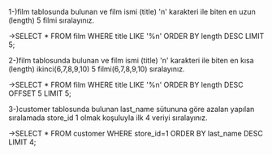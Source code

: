 1-)film tablosunda bulunan ve film ismi (title) 'n' karakteri ile biten en uzun (length) 5 filmi sıralayınız.

->SELECT * FROM film WHERE title LIKE '%n' ORDER BY length DESC LIMIT 5;

2-)film tablosunda bulunan ve film ismi (title) 'n' karakteri ile biten en kısa (length) ikinci(6,7,8,9,10) 5 filmi(6,7,8,9,10) sıralayınız.

->SELECT * FROM film WHERE title LIKE '%n' ORDER BY length DESC OFFSET 5 LIMIT 5;

3-)customer tablosunda bulunan last_name sütununa göre azalan yapılan sıralamada store_id 1 olmak koşuluyla ilk 4 veriyi sıralayınız.

->SELECT * FROM customer WHERE store_id=1 ORDER BY last_name DESC  LIMIT 4;
